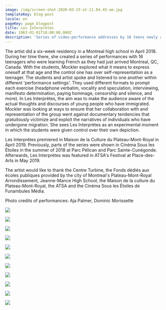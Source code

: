 ```yaml
---
image: /img/screen-shot-2020-03-23-at-11.04.45-am.jpg
templateKey: blog-post
locale: en
pageKey: page_blogpost
title: Les Interprètes
date: 1963-01-01T18:00:00.000Z
description: 'Series of video-performance addresses by 16 teens newly arrived to Quebec. '
---
```

The artist did a six-week residency in a Montreal high school in April 2018. During her time there, she created a series of performances with 16 teenagers who were learning French as they had just arrived Montreal, QC, Canada. With the students, Mockler explored what it means to express oneself at that age and the control one has over self-representation as a teenager. The students and artist spoke and listened to one another within different 'performance settings'. They used different formats to prompt each exercise (headphone verbatim, vocality and speculation, interviewing, manifesto determination, paying hommage, censorship and silence, and more). In Les Interprètes, the aim was to make the audience aware of the actual thoughts and discourses of young people who have immigrated. Mockler was looking at ways to ensure that her collaboration with and representation of the group went against documentary tendencies that gratuitously victimize and exploit the narratives of individuals who have undergone migration. She sees Les Interprètes as an experimental moment in which the students were given control over their own depiction.

Les Interprètes premiered in Maison de la Culture du Plateau-Mont-Royal in April 2019. Previously, parts of the series were shown in Cinéma Sous les Étoiles in the summer of 2018 at Parc Pélican and Parc Sainte-Cunégonde. Afterwards, Les Interprètes was featured in ATSA's Festival at Place-des-Arts in May 2019. 

The artist would like to thank the Centre Turbine, the Fonds dédiés aux écoles publiques provided by the city of Montreal's Plateau-Mont-Royal Arrondissement, Jeanne-Mance High School, the Maison de la culture du Plateau-Mont-Royal, the ATSA and the Cinéma Sous les Étoiles de Funambules Média.

Photo credits of performances: Aja Palmer, Dominic Morissette

![](/img/screen-shot-2019-09-23-at-7.49.56-pm.png)

![](/img/p1160601.jpg)

![](/img/img_9456.jpg)

![](/img/screen-shot-2019-09-23-at-10.34.54-am.png)

![](/img/screen-shot-2019-09-23-at-10.31.28-am.png)

![](/img/screen-shot-2019-09-23-at-10.31.55-am.png)

![](/img/59273880_2814665381907494_561188084822048768_o.jpg)

![](/img/plamer-copy-2.jpg)

![](/img/palmer_7814.jpg)

![](/img/02_vm_les_interpretes.jpg)

![](/img/cse1.jpg)
